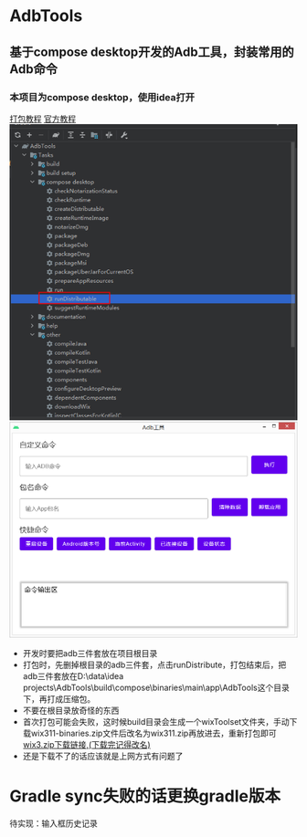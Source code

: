 # AdbTools
## 基于compose desktop开发的Adb工具，封装常用的Adb命令
### 本项目为compose desktop，使用idea打开
[打包教程](https://github.com/JetBrains/compose-jb/blob/master/tutorials/Native_distributions_and_local_execution/README.md)
[官方教程](https://github.com/JetBrains/compose-jb)   
![打包截图](img.png)
![应用截图](img_1.png)
 - 开发时要把adb三件套放在项目根目录
 - 打包时，先删掉根目录的adb三件套，点击runDistribute，打包结束后，把adb三件套放在D:\data\idea projects\AdbTools\build\compose\binaries\main\app\AdbTools这个目录下，再打成压缩包。
 - 不要在根目录放奇怪的东西
 - 首次打包可能会失败，这时候build目录会生成一个wixToolset文件夹，手动下载wix311-binaries.zip文件后改名为wix311.zip再放进去，重新打包即可
[wix3.zip下载链接,(下载完记得改名)](https://objects.githubusercontent.com/github-production-release-asset-2e65be/17723789/6aaeda80-da25-11e9-8564-82dd8c5115cd?X-Amz-Algorithm=AWS4-HMAC-SHA256&X-Amz-Credential=AKIAIWNJYAX4CSVEH53A%2F20220117%2Fus-east-1%2Fs3%2Faws4_request&X-Amz-Date=20220117T050449Z&X-Amz-Expires=300&X-Amz-Signature=45009bdfff2be15108e6068572d412402dcffa897c60c36587d605412ed2b997&X-Amz-SignedHeaders=host&actor_id=31942159&key_id=0&repo_id=17723789&response-content-disposition=attachment%3B%20filename%3Dwix311-binaries.zip&response-content-type=application%2Foctet-stream)
 - 还是下载不了的话应该就是上网方式有问题了

# Gradle sync失败的话更换gradle版本
待实现：输入框历史记录